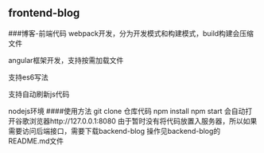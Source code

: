 ## frontend-blog
###博客-前端代码
  webpack开发，分为开发模式和构建模式，build构建会压缩文件
  
  angular框架开发，支持按需加载文件
  
  支持es6写法
  
  支持自动刷新js代码
  
  nodejs环境
####使用方法
    git clone 仓库代码
    npm install 
    npm start 会自动打开谷歌浏览器http://127.0.0.1:8080
由于暂时没有将代码放置入服务器，所以如果需要访问后端接口，需要下载backend-blog
操作见backend-blog的README.md文件
